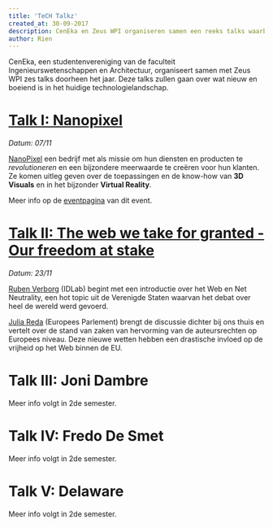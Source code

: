 ```yaml
---
title: 'TeCH Talkz'
created_at: 30-09-2017
description: CenEka en Zeus WPI organiseren samen een reeks talks waarbij experten komen spreken over 'hot topics' in de technologiewereld.
author: Rien
---
```

CenEka, een studentenvereniging van de faculteit Ingenieurswetenschappen en Architectuur, organiseert samen met Zeus WPI zes talks doorheen het jaar. Deze talks zullen gaan over wat nieuw en boeiend is in het huidige technologielandschap.

# [Talk I: Nanopixel](<%= @items['/events/17-18/nanopixel.md'].path %>)
_Datum: 07/11_

[NanoPixel](https://www.nanopixel.be/nl) een bedrijf met als missie om hun diensten en producten te _revolutioneren_ en een bijzondere meerwaarde te creëren voor hun klanten. Ze komen uitleg geven over de toepassingen en de know-how van **3D Visuals** en in het bijzonder **Virtual Reality**.

Meer info op de [eventpagina](<%= @items['/events/17-18/nanopixel.md'].path %>) van dit event.

# [Talk II: The web we take for granted - Our freedom at stake](<%= @items['/events/17-18/internet-freedom.md'].path %>)

_Datum: 23/11_

[Ruben Verborg](https://ruben.verborgh.org) (IDLab) begint met een introductie over het Web en Net Neutrality, een hot topic uit de Verenigde Staten waarvan het debat over heel de wereld werd gevoerd.

[Julia Reda](https://juliareda.eu/en/) (Europees Parlement) brengt de discussie dichter bij ons thuis en vertelt over de stand van zaken van hervorming van de auteursrechten op Europees niveau. Deze nieuwe wetten hebben een drastische invloed op de vrijheid op het Web binnen de EU.

# Talk III: Joni Dambre
Meer info volgt in 2de semester.

# Talk IV: Fredo De Smet
Meer info volgt in 2de semester.

# Talk V: Delaware
Meer info volgt in 2de semester.

